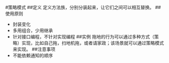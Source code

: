 #策略模式
##定义
定义方法族，分别分装起来，让它们之间可以相互替换。
##使用原则
- 封装变化
- 多用组合，少用继承
- 针对接口编程，不针对实现编程
##实例
拖地的行为可以通过多种方式（策略）实现，比如自己拖，扫地机拖，或者请家政；该场景就可以通过策略模式来实现。
##注意事项
- 不能依赖通知的顺序
